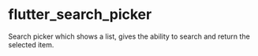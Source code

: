 # flutter_search_picker
Search picker which shows a list, gives the ability to search and return the selected item.
